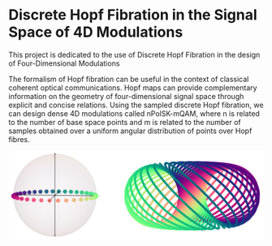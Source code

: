 # Discrete Hopf Fibration in the Signal Space of 4D Modulations
This project is dedicated to the use of Discrete Hopf Fibration in the design of Four-Dimensional Modulations

The formalism of Hopf fibration can be useful in the context of classical coherent optical communications.
Hopf maps can provide complementary information on the geometry of four-dimensional signal space through explicit and concise relations.
Using the sampled discrete Hopf fibration, we can design dense 4D modulations called nPolSK-mQAM, where n is related to the number of base space points and m is related to the number of samples obtained over a uniform angular distribution of points over Hopf fibres.

![Image](https://github.com/FaRodrigues/Hopf-Fibration-Mod/blob/master/Hopf_fibres_and_torusWL.png)
